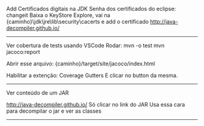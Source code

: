 Add Certificados digitais na JDK
Senha dos certificados do eclipse: changeit
Baixa o KeyStore Explore, vai na {caminho}\jdk\jre\lib\security\cacerts e add o certificado
http://java-decompiler.github.io/

**********
Ver cobertura de tests usando VSCode
Rodar:
mvn -o test
mvn jacoco:report

Abrir esse arquivo:
{caminho}/target/site/jacoco/index.html

Habilitar a extenção:
Coverage Gutters
E clicar no button da mesma.

**********

Ver conteúdo de um JAR

http://java-decompiler.github.io/
Só clicar no link do JAR
Usa essa cara para decompilar o jar e ver as classes

**********
